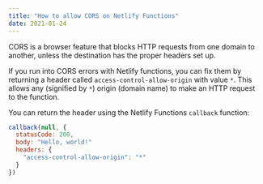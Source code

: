 ```yaml
---
title: "How to allow CORS on Netlify Functions"
date: 2021-01-24
---
```

CORS is a browser feature that blocks HTTP requests from one domain to another, unless the destination has the proper headers set up.

If you run into CORS errors with Netlify functions, you can fix them by returning a header called `access-control-allow-origin` with value `*`. This allows any (signified by `*`) origin (domain name) to make an HTTP request to the function.

You can return the header using the Netlify Functions `callback` function:

```javascript
callback(null, {
  statusCode: 200,
  body: "Hello, world!"
  headers: {
    "access-control-allow-origin": "*"
  }
})
```